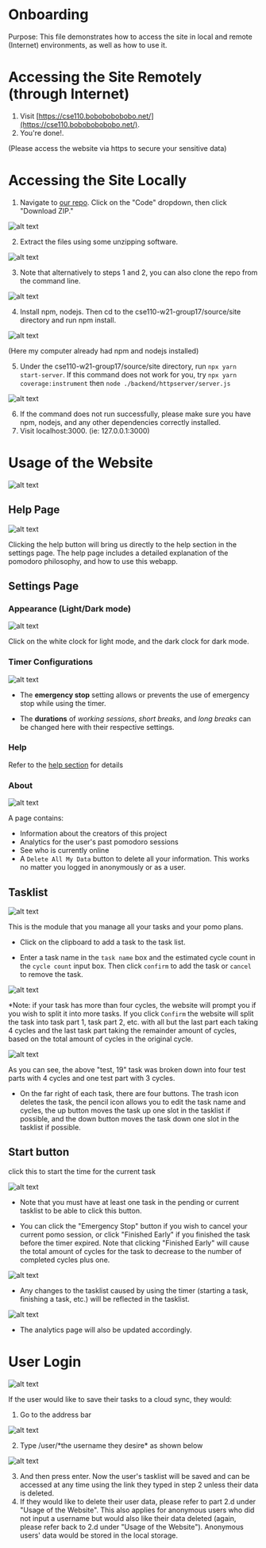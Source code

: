 # Onboarding

Purpose: This file demonstrates how to access the site in local and remote (Internet) environments, as well as how to use it.

# Accessing the Site Remotely (through Internet)

1. Visit [https://cse110.bobobobobobo.net/](https://cse110.bobobobobobo.net/).
2. You're done!.

(Please access the website via https to secure your sensitive data)

# Accessing the Site Locally

1. Navigate to [our repo](https://github.com/ycyao216/cse110-w21-group17). Click on the "Code" dropdown, then click "Download ZIP."

![alt text](https://github.com/ycyao216/cse110-w21-group17/blob/main/images/accesssitelocally1.PNG)

2. Extract the files using some unzipping software.

![alt text](https://github.com/ycyao216/cse110-w21-group17/blob/main/images/accesssitelocally2.PNG)

3. Note that alternatively to steps 1 and 2, you can also clone the repo from the command line.

![alt text](https://github.com/ycyao216/cse110-w21-group17/blob/main/images/accesssitelocally3.PNG)

4. Install npm, nodejs. Then cd to the cse110-w21-group17/source/site directory and run npm install.

![alt text](https://github.com/ycyao216/cse110-w21-group17/blob/main/images/accesssitelocally4.PNG)

(Here my computer already had npm and nodejs installed)

5. Under the cse110-w21-group17/source/site directory, run `npx yarn start-server`. If this command does not work for you, try `npx yarn coverage:instrument` then `node ./backend/httpserver/server.js`

![alt text](https://github.com/ycyao216/cse110-w21-group17/blob/main/images/accesssitelocally5.PNG)

6. If the command does not run successfully, please make sure you have npm, nodejs, and any other dependencies correctly installed.
7. Visit localhost:3000. (ie: 127.0.0.1:3000)

# Usage of the Website

![alt text](https://github.com/ycyao216/cse110-w21-group17/blob/main/images/usageofthewebsite0.PNG)

## Help Page

![alt text](https://github.com/ycyao216/cse110-w21-group17/blob/main/images/usageofthewebsite1.PNG)

Clicking the help button will bring us directly to the help section in the settings page.
The help page includes a detailed explanation of the pomodoro philosophy, and how to use this webapp.

## Settings Page

### Appearance (Light/Dark mode)

![alt text](https://github.com/ycyao216/cse110-w21-group17/blob/main/images/usageofthewebsite2a.PNG)

Click on the white clock for light mode, and the dark clock for dark mode.

### Timer Configurations

![alt text](https://github.com/ycyao216/cse110-w21-group17/blob/main/images/usageofthewebsite2b.PNG)

- The **emergency stop** setting allows or prevents the use of emergency stop while using the timer.

- The **durations** of *working sessions*, *short breaks*, and *long breaks* can be changed here with their respective settings.

### Help

Refer to the [help section](#help-page) for details

### About

![alt text](https://github.com/ycyao216/cse110-w21-group17/blob/main/images/usageofthewebsite2d.PNG)

A page contains:
- Information about the creators of this project
- Analytics for the user's past pomodoro sessions
- See who is currently online
- A `Delete All My Data` button to delete all your information. This works no matter you logged in anonymously or as a user.

## Tasklist

![alt text](https://github.com/ycyao216/cse110-w21-group17/blob/main/images/usageofthewebsite3.PNG)

This is the module that you manage all your tasks and your pomo plans.

- Click on the clipboard to add a task to the task list.

- Enter a task name in the `task name` box and the estimated cycle count in the `cycle count` input box. Then click `confirm` to add the task or `cancel` to remove the task.

![alt text](https://github.com/ycyao216/cse110-w21-group17/blob/main/images/usageofthewebsite3-2.PNG)

\*Note: if your task has more than four cycles, the website will prompt you if you wish to split it into more tasks. If you click `Confirm` the website will split the task into task part 1, task part 2, etc. with all but the last part each taking 4 cycles and the last task part taking the remainder amount of cycles, based on the total amount of cycles in the original cycle.

![alt text](https://github.com/ycyao216/cse110-w21-group17/blob/main/images/usageofthewebsite3-3.PNG)

As you can see, the above &quot;test, 19&quot; task was broken down into four test parts with 4 cycles and one test part with 3 cycles.

- On the far right of each task, there are four buttons. The trash icon deletes the task, the pencil icon allows you to edit the task name and cycles, the up button moves the task up one slot in the tasklist if possible, and the down button moves the task down one slot in the tasklist if possible.

## Start button

click this to start the time for the current task

![alt text](https://github.com/ycyao216/cse110-w21-group17/blob/main/images/usageofthewebsite4.PNG)

- Note that you must have at least one task in the pending or current tasklist to be able to click this button.

- You can click the &quot;Emergency Stop&quot; button if you wish to cancel your current pomo session, or click &quot;Finished Early&quot; if you finished the task before the timer expired. Note that clicking &quot;Finished Early&quot; will cause the total amount of cycles for the task to decrease to the number of completed cycles plus one.

![alt text](https://github.com/ycyao216/cse110-w21-group17/blob/main/images/usageofthewebsite4-2.PNG)

- Any changes to the tasklist caused by using the timer (starting a task, finishing a task, etc.) will be reflected in the tasklist.

![alt text](https://github.com/ycyao216/cse110-w21-group17/blob/main/images/usageofthewebsite4-3.PNG)

- The analytics page will also be updated accordingly.

# User Login

![alt text](https://github.com/ycyao216/cse110-w21-group17/blob/main/images/userlogin0.PNG)

If the user would like to save their tasks to a cloud sync, they would:

1. Go to the address bar

![alt text](https://github.com/ycyao216/cse110-w21-group17/blob/main/images/userlogin1.PNG)

2. Type /user/\*the username they desire\* as shown below

![alt text](https://github.com/ycyao216/cse110-w21-group17/blob/main/images/userlogin2.PNG)

3. And then press enter. Now the user&#39;s tasklist will be saved and can be accessed at any time using the link they typed in step 2 unless their data is deleted.
4. If they would like to delete their user data, please refer to part 2.d under &quot;Usage of the Website&quot;. This also applies for anonymous users who did not input a username but would also like their data deleted (again, please refer back to 2.d under &quot;Usage of the Website&quot;). Anonymous users&#39; data would be stored in the local storage.
